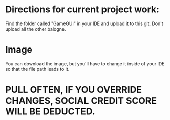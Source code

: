 # Directions for current project work:
Find the folder called "GameGUI" in your IDE and upload it to this git. Don't upload all the other balogne.

# Image
You can download the image, but you'll have to change it inside of your IDE so that the file path leads to it.

# PULL OFTEN, IF YOU OVERRIDE CHANGES, SOCIAL CREDIT SCORE WILL BE DEDUCTED.
